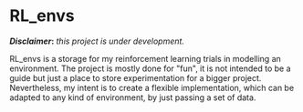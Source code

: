 # RL_envs

**_Disclaimer_:** _this project is under development._

RL_envs is a storage for my reinforcement learning trials in modelling an environment.
The project is mostly done for "fun", it is not intended to be a guide but just a place to store experimentation for a bigger project.
Nevertheless, my intent is to create a flexible implementation, which can be adapted to any kind of environment, by just passing a set of data.
